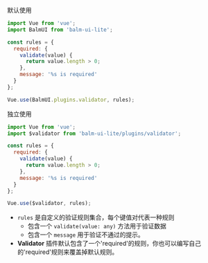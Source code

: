 默认使用

```js
import Vue from 'vue';
import BalmUI from 'balm-ui-lite';

const rules = {
  required: {
    validate(value) {
      return value.length > 0;
    },
    message: '%s is required'
  }
};

Vue.use(BalmUI.plugins.validator, rules);
```

独立使用

```js
import Vue from 'vue';
import $validator from 'balm-ui-lite/plugins/validator';

const rules = {
  required: {
    validate(value) {
      return value.length > 0;
    },
    message: '%s is required'
  }
};

Vue.use($validator, rules);
```

- `rules` 是自定义的验证规则集合，每个键值对代表一种规则
    - 包含一个 `validate(value: any)` 方法用于验证数据
    - 包含一个 `message` 用于验证不通过的提示。
- __Validator__ 插件默认包含了一个'required'的规则，你也可以编写自己的'required'规则来覆盖掉默认规则。

